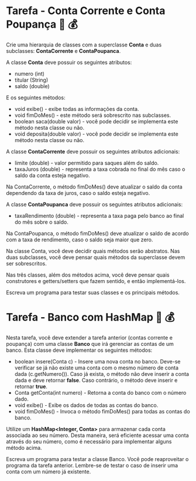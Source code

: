 # Tarefa - Conta Corrente e Conta Poupança :bank: :moneybag: 

Crie uma hierarquia de classes com a superclasse **Conta** e duas subclasses: **ContaCorrente** e **ContaPoupanca**.

A classe **Conta** deve possuir os seguintes atributos:



- numero (int)
- titular (String)
- saldo (double)

E os seguintes métodos:



- void exibe() - exibe todas as informações da conta.
- void fimDoMes() - este método será sobrescrito nas subclasses.
- boolean saca(double valor) - você pode decidir se implementa este método nesta classe ou não.
- void deposita(double valor) - você pode decidir se implementa este método nesta classe ou não.

A classe **ContaCorrente** deve possuir os seguintes atributos adicionais:



- limite (double) - valor permitido para saques além do saldo.
- taxaJuros (double) - representa a taxa cobrada no final do mês caso o saldo da conta esteja negativo.

Na ContaCorrente, o método fimDoMes() deve atualizar o saldo da conta dependendo da taxa de juros, caso o saldo esteja negativo.



A classe **ContaPoupanca** deve possuir os seguintes atributos adicionais:



- taxaRendimento (double) - representa a taxa paga pelo banco ao final do mês sobre o saldo.



Na ContaPoupanca, o método fimDoMes() deve atualizar o saldo de acordo com a taxa de rendimento, caso o saldo seja maior que zero.

Na classe Conta, você deve decidir quais métodos serão abstratos. Nas duas subclasses, você deve pensar quais métodos da superclasse devem ser sobrescritos.

Nas três classes, além dos métodos acima, você deve pensar quais construtores e getters/setters que fazem sentido, e então implementá-los.

Escreva um programa para testar suas classes e os principais métodos.



# Tarefa - Banco com HashMap :bank: :moneybag: 

Nesta tarefa, você deve extender a tarefa anterior (contas corrente e poupança) com uma classe **Banco** que irá gerenciar as contas de um banco. Esta classe deve implementar os seguintes métodos:



- boolean insere(Conta c) - Insere uma nova conta no banco. Deve-se verificar se já não existe uma conta com o mesmo número de conta dada (c.getNumero()). Caso já exista, o método não deve inserir a conta dada e deve retornar **false**. Caso contrário, o método deve inserir e retornar **true**.
- Conta getConta(int numero) - Retorna a conta do banco com o número dado.
- void exibe() - Exibe os dados de todas as contas do banco.
- void fimDoMes() - Invoca o método fimDoMes() para todas as contas do banco.

Utilize um **HashMap<Integer, Conta>** para armazenar cada conta associada ao seu número. Desta maneira, será eficiente acessar uma conta através do seu número, como é necessário para implementar alguns método acima.

Escreva um programa para testar a classe Banco. Você pode reaproveitar o programa da tarefa anterior. Lembre-se de testar o caso de inserir uma conta com um número já existente.